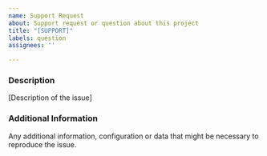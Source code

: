 ```yaml
---
name: Support Request
about: Support request or question about this project
title: "[SUPPORT]"
labels: question
assignees: ''

---
```


<!--
PREREQUISITES

Have you read Idealista's Code of Conduct? By filling an Issue, you are expected to comply with it,
 including treating everyone with respect: https://github.com/idealista/idealista/blob/master/CODE_OF_CONDUCT.md

Check that your issue isn't already filled: https://github.com/issues?utf8=✓&q=is%3Aissue+user%3Aidealista

Check that there is not already provided the described functionality
-->

### Description

[Description of the issue]

### Additional Information

Any additional information, configuration or data that might be necessary to reproduce the issue.